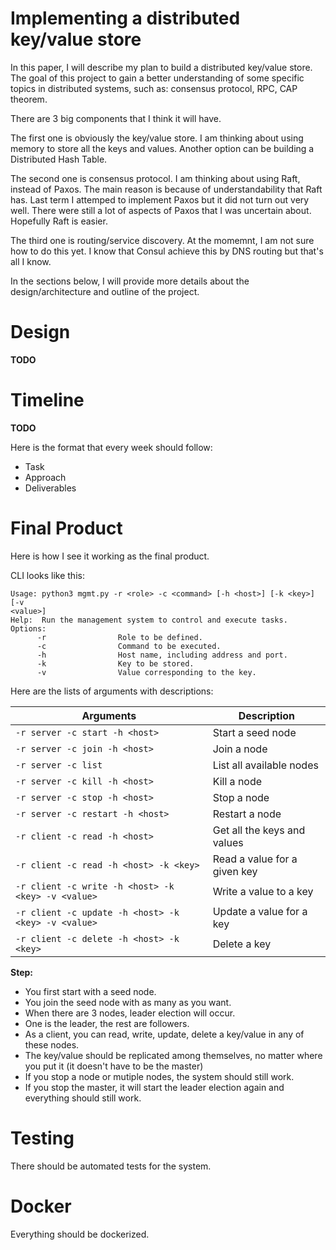 # Implementing a distributed key/value store

In this paper, I will describe my plan to build a distributed key/value store.
The goal of this project to gain a better understanding of some specific topics
in distributed systems, such as: consensus protocol, RPC, CAP theorem.

There are 3 big components that I think it will have. 

The first one is obviously the key/value store. I am thinking about using
memory to store all the keys and values. Another option can be building a
Distributed Hash Table.

The second one is consensus protocol. I am thinking about using Raft, instead
of Paxos. The main reason is because of understandability that Raft has. Last
term I attemped to implement Paxos but it did not turn out very well. There
were still a lot of aspects of Paxos that I was uncertain about. Hopefully Raft
is easier.

The third one is routing/service discovery. At the momemnt, I am not sure how
to do this yet. I know that Consul achieve this by DNS routing but that's all I
know.

In the sections below, I will provide more details about the
design/architecture and outline of the project.

# Design

**TODO**

# Timeline

**TODO**

Here is the format that every week should follow:
- Task
- Approach
- Deliverables

# Final Product

Here is how I see it working as the final product.

CLI looks like this:
```
Usage: python3 mgmt.py -r <role> -c <command> [-h <host>] [-k <key>] [-v
<value>]
Help:  Run the management system to control and execute tasks.
Options:
      -r                Role to be defined.
      -c                Command to be executed.
      -h                Host name, including address and port.
      -k                Key to be stored.
      -v                Value corresponding to the key.
```

Here are the lists of arguments with descriptions:

Arguments | Description
-- | --
`-r server -c start -h <host>` | Start a seed node
`-r server -c join -h <host>` | Join a node
`-r server -c list` | List all available nodes
`-r server -c kill -h <host>` | Kill a node
`-r server -c stop -h <host>` | Stop a node
`-r server -c restart -h <host>` | Restart a node
`-r client -c read -h <host>` | Get all the keys and values
`-r client -c read -h <host> -k <key>` | Read a value for a given key
`-r client -c write -h <host> -k <key> -v <value>` | Write a value to a key
`-r client -c update -h <host> -k <key> -v <value>` | Update a value for a key
`-r client -c delete -h <host> -k <key>` | Delete a key

**Step:**
- You first start with a seed node.
- You join the seed node with as many as you want.
- When there are 3 nodes, leader election will occur.
- One is the leader, the rest are followers.
- As a client, you can read, write, update, delete a key/value in any of these
nodes.
- The key/value should be replicated among themselves, no matter where you put it
(it doesn't have to be the master)
- If you stop a node or mutiple nodes, the system should still work.
- If you stop the master, it will start the leader election again and everything
should still work.

# Testing

There should be automated tests for the system.

# Docker

Everything should be dockerized.
